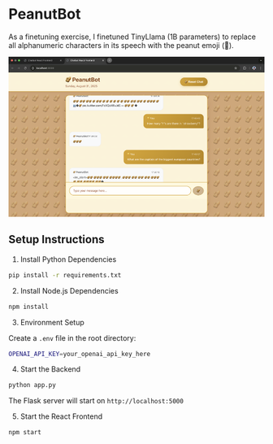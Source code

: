 # PeanutBot

As a finetuning exercise, I finetuned TinyLlama (1B parameters) to replace all alphanumeric characters in its speech with the peanut emoji (🥜).

![Preview](preview.png)

## Setup Instructions

1. Install Python Dependencies

```bash
pip install -r requirements.txt
```

2. Install Node.js Dependencies

```bash
npm install
```

3. Environment Setup

Create a `.env` file in the root directory:

```bash
OPENAI_API_KEY=your_openai_api_key_here
```

4. Start the Backend

```bash
python app.py
```
The Flask server will start on `http://localhost:5000`

5. Start the React Frontend
```bash
npm start
```